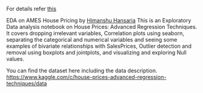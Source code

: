 For details refer [this](https://github.com/pratik-choudhari/AlgoCode/issues/162)

EDA on AMES House Pricing by [Himanshu Hansaria](https://github.com/Mrsterius)
This is an Exploratory Data analysis notebook on House Prices: Advanced Regression Techniques.
It covers dropping irrelevant variables, Correlation plots using seaborn, separating the categorical and numerical variables and seeing some examples of bivariate relationships with SalesPrices, Outlier detection and removal using boxplots and jointplots, and visualizing and exploring Null values.

You can find the dataset here including the data description. 
https://www.kaggle.com/c/house-prices-advanced-regression-techniques/data


